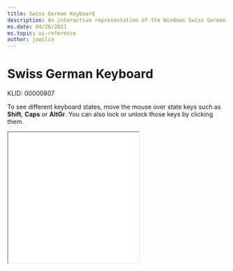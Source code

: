 ```yaml
---
title: Swiss German Keyboard
description: An interactive representation of the Windows Swiss German keyboard. To see different keyboard states, click or move the mouse over the state keys.
ms.date: 04/26/2021
ms.topic: ui-reference
author: jowilco
---
```


# Swiss German Keyboard

KLID: 00000807

To see different keyboard states, move the mouse over state keys such as **Shift**, **Caps** or **AltGr**. You can also lock or unlock those keys by clicking them.

<iframe src="kbdsg.html" height="300"></iframe>
